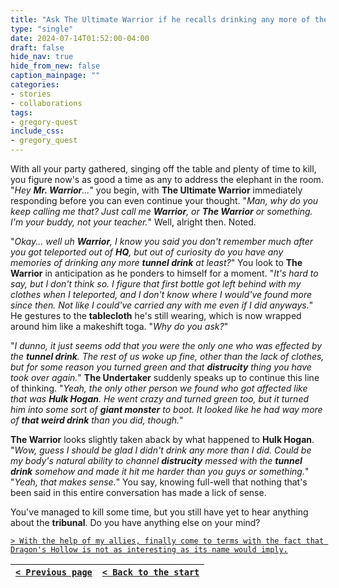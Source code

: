 ```yaml
---
title: "Ask The Ultimate Warrior if he recalls drinking any more of the tunnel drink since Wrestlympus, or if his sickly green color was the result of just the first sip."
type: "single"
date: 2024-07-14T01:52:00-04:00
draft: false
hide_nav: true
hide_from_new: false
caption_mainpage: ""
categories:
- stories
- collaborations
tags:
- gregory-quest
include_css:
- gregory_quest
---
```


With all your party gathered, singing off the table and plenty of time to kill, you figure now's as good a time as any to address the elephant in the room. "*Hey **Mr. Warrior**...*" you begin, with **The Ultimate Warrior** immediately responding before you can even continue your thought. "*Man, why do you keep calling me that? Just call me **Warrior**, or **The Warrior** or something. I'm your buddy, not your teacher.*" Well, alright then. Noted.

"*Okay... well uh **Warrior**, I know you said you don't remember much after you got teleported out of **HQ**, but out of curiosity do you have any memories of drinking any more **tunnel drink** at least?*" You look to **The Warrior** in anticipation as he ponders to himself for a moment. "*It's hard to say, but I don't think so. I figure that first bottle got left behind with my clothes when I teleported, and I don't know where I would've found more since then. Not like I could've carried any with me even if I did anyways.*" He gestures to the **tablecloth** he's still wearing, which is now wrapped around him like a makeshift toga. "*Why do you ask?*"

"*I dunno, it just seems odd that you were the only one who was effected by the **tunnel drink**. The rest of us woke up fine, other than the lack of clothes, but for some reason you turned green and that **distrucity** thing you have took over again.*" **The Undertaker** suddenly speaks up to continue this line of thinking. "*Yeah, the only other person we found who got affected like that was **Hulk Hogan**. He went crazy and turned green too, but it turned him into some sort of **giant monster** to boot. It looked like he had way more of **that weird drink** than you did, though.*"

**The Warrior** looks slightly taken aback by what happened to **Hulk Hogan**. "*Wow, guess I should be glad I didn't drink any more than I did. Could be my body's natural ability to channel **distrucity** messed with the **tunnel drink** somehow and made it hit me harder than you guys or something.*" "*Yeah, that makes sense.*" You say, knowing full-well that nothing that's been said in this entire conversation has made a lick of sense.

You've managed to kill some time, but you still have yet to hear anything about the **tribunal**. Do you have anything else on your mind?

[``> With the help of my allies, finally come to terms with the fact that Dragon's Hollow is not as interesting as its name would imply.``](../142)

|[``< Previous page``](../140)|[``< Back to the start``](../)|
|---|---|